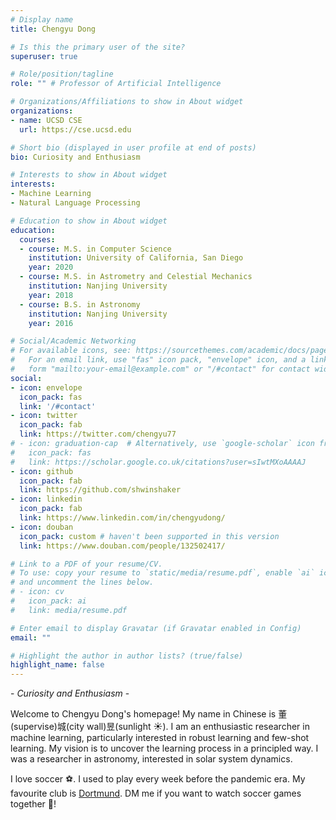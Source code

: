 ```yaml
---
# Display name
title: Chengyu Dong

# Is this the primary user of the site?
superuser: true

# Role/position/tagline
role: "" # Professor of Artificial Intelligence

# Organizations/Affiliations to show in About widget
organizations:
- name: UCSD CSE
  url: https://cse.ucsd.edu

# Short bio (displayed in user profile at end of posts)
bio: Curiosity and Enthusiasm

# Interests to show in About widget
interests:
- Machine Learning
- Natural Language Processing

# Education to show in About widget
education:
  courses:
  - course: M.S. in Computer Science
    institution: University of California, San Diego
    year: 2020
  - course: M.S. in Astrometry and Celestial Mechanics
    institution: Nanjing University
    year: 2018
  - course: B.S. in Astronomy
    institution: Nanjing University
    year: 2016

# Social/Academic Networking
# For available icons, see: https://sourcethemes.com/academic/docs/page-builder/#icons
#   For an email link, use "fas" icon pack, "envelope" icon, and a link in the
#   form "mailto:your-email@example.com" or "/#contact" for contact widget.
social:
- icon: envelope
  icon_pack: fas
  link: '/#contact'
- icon: twitter
  icon_pack: fab
  link: https://twitter.com/chengyu77
# - icon: graduation-cap  # Alternatively, use `google-scholar` icon from `ai` icon pack
#   icon_pack: fas
#   link: https://scholar.google.co.uk/citations?user=sIwtMXoAAAAJ
- icon: github
  icon_pack: fab
  link: https://github.com/shwinshaker
- icon: linkedin
  icon_pack: fab
  link: https://www.linkedin.com/in/chengyudong/
- icon: douban
  icon_pack: custom # haven't been supported in this version
  link: https://www.douban.com/people/132502417/

# Link to a PDF of your resume/CV.
# To use: copy your resume to `static/media/resume.pdf`, enable `ai` icons in `params.toml`,
# and uncomment the lines below.
# - icon: cv
#   icon_pack: ai
#   link: media/resume.pdf

# Enter email to display Gravatar (if Gravatar enabled in Config)
email: ""

# Highlight the author in author lists? (true/false)
highlight_name: false
---
```


\- *Curiosity and Enthusiasm* \-

Welcome to Chengyu Dong's homepage! My name in Chinese is 董(supervise)城(city wall)昱(sunlight :sunny:). I am an enthusiastic researcher in machine learning, particularly interested in robust learning and few-shot learning. My vision is to uncover the learning process in a principled way. I was a researcher in astronomy, interested in solar system dynamics.

I love soccer :soccer:. I used to play every week before the pandemic era. My favourite club is [Dortmund](https://www.bundesliga.com/en/bundesliga/clubs/borussia-dortmund/news). DM me if you want to watch soccer games together :dog:!


<!-- {{< icon name="download" pack="fas" >}} Download my {{< staticref "media/demo_resume.pdf" "newtab" >}}resumé{{< /staticref >}}. -->
